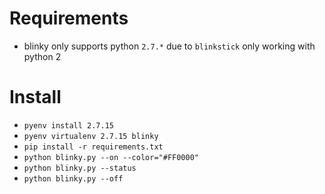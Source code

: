 # Requirements
- blinky only supports python `2.7.*` due to `blinkstick` only working with python 2

# Install
- `pyenv install 2.7.15`
- `pyenv virtualenv 2.7.15 blinky`
- `pip install -r requirements.txt`
- `python blinky.py --on --color="#FF0000"`
- `python blinky.py --status`
- `python blinky.py --off`

